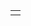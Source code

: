 <table>
  <tr>
    <td>
       <a href="https://solved.ac/nnaoww%22%3E<img height="140px" width="275px" src="http://mazassumnida.wtf/api/v2/generate_badge?boj=nnaoww" /></a>
    </td>
 </tr>
</table>
